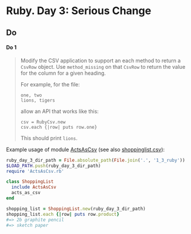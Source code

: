 # Ruby. Day 3: Serious Change

## Do

#### Do 1

> Modify the CSV application to support an each method to return a `CsvRow` object. Use
> `method_missing` on that `CsvRow` to return the value for the column for a given heading.
>
> For example, for the file:
>
> ```text
> one, two
> lions, tigers
> ```
>
> allow an API that works like this:
>
> ```text
> csv = RubyCsv.new
> csv.each {|row| puts row.one}
> ```
>
> This should print `lions`.

Example usage of module [ActsAsCsv](./ActsAsCsv.rb) (see also
[shoppinglist.csv](./shoppinglist.csv)):

```ruby
ruby_day_3_dir_path = File.absolute_path(File.join('.', '1_3_ruby'))
$LOAD_PATH.push(ruby_day_3_dir_path)
require 'ActsAsCsv.rb'

class ShoppingList
  include ActsAsCsv
  acts_as_csv
end

shopping_list = ShoppingList.new(ruby_day_3_dir_path)
shopping_list.each {|row| puts row.product}
#=> 2b graphite pencil
#=> sketch paper
```
